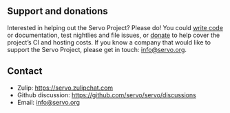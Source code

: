 ## Support and donations

Interested in helping out the Servo Project? Please do! You could [write code](https://github.com/servo/servo/)
or documentation, test nightlies and file issues, or [donate](https://crowdfunding.lfx.linuxfoundation.org/projects/servo)
to help cover the project’s CI and hosting costs. If you know a company that would like to
support the Servo Project, please get in touch: <a href="mailto:info@servo.org">info@servo.org</a>.

## Contact

* Zulip: https://servo.zulipchat.com
* Github discussion: https://github.com/servo/servo/discussions
* Email: <a href="mailto:info@servo.org">info@servo.org</a>
